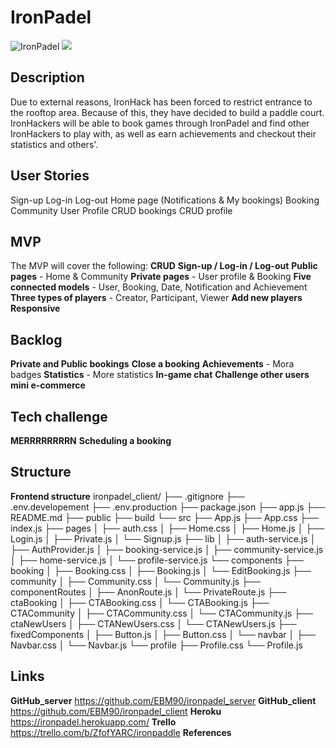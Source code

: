 # IronPadel

![IronPadel](<img src="/ironpadel_azul claro.png">)
<img src="/ironpadel_azul claro.png">

## Description

Due to external reasons, IronHack has been forced to restrict entrance to the rooftop area. Because of this,
they have decided to build a paddle court. IronHackers will be able to book games through IronPadel and find
other IronHackers to play with, as well as earn achievements and checkout their statistics and others'.

## User Stories

Sign-up
Log-in
Log-out
Home page (Notifications & My bookings)
Booking
Community
User Profile
CRUD bookings
CRUD profile

## MVP

The MVP will cover the following:
**CRUD**
**Sign-up / Log-in / Log-out**
**Public pages** - Home & Community
**Private pages** - User profile & Booking
**Five connected models** - User, Booking, Date, Notification and Achievement
**Three types of players** - Creator, Participant, Viewer
**Add new players**
**Responsive**

## Backlog

**Private and Public bookings**
**Close a booking**
**Achievements** - Mora badges
**Statistics** - More statistics
**In-game chat**
**Challenge other users**
**mini e-commerce**

## Tech challenge

**MERRRRRRRRN**
**Scheduling a booking**

## Structure

**Frontend structure**
ironpadel_client/
├── .gitignore
├── .env.developement
├── .env.production
├── package.json
├── app.js
├── README.md
├── public
├── build
└── src
├── App.js
├── App.css
├── index.js
├── pages
│ ├── auth.css
│ ├── Home.css
│ ├── Home.js
│ ├── Login.js
│ ├── Private.js
│ └── Signup.js
├── lib
│ ├── auth-service.js
│ ├── AuthProvider.js
│ ├── booking-service.js
│ ├── community-service.js
│ ├── home-service.js
│ └── profile-service.js
└── components
├── booking
│ ├── Booking.css
│ ├── Booking.js
│ └── EditBooking.js
├── community
│ ├── Community.css
│ └── Community.js
├── componentRoutes
│ ├── AnonRoute.js
│ └── PrivateRoute.js
├── ctaBooking
│ ├── CTABooking.css
│ └── CTABooking.js
├── CTACommunity
│ ├── CTACommunity.css
│ └── CTACommunity.js
├── ctaNewUsers
│ ├── CTANewUsers.css
│ └── CTANewUsers.js
├── fixedComponents
│ ├── Button.js
│ ├── Button.css
│ └── navbar
│ ├── Navbar.css
│ └── Navbar.js
└── profile
├── Profile.css
└── Profile.js

## Links

**GitHub_server** https://github.com/EBM90/ironpadel_server
**GitHub_client** https://github.com/EBM90/ironpadel_client
**Heroku** https://ironpadel.herokuapp.com/
**Trello** https://trello.com/b/ZfofYARC/ironpaddle
**References**
